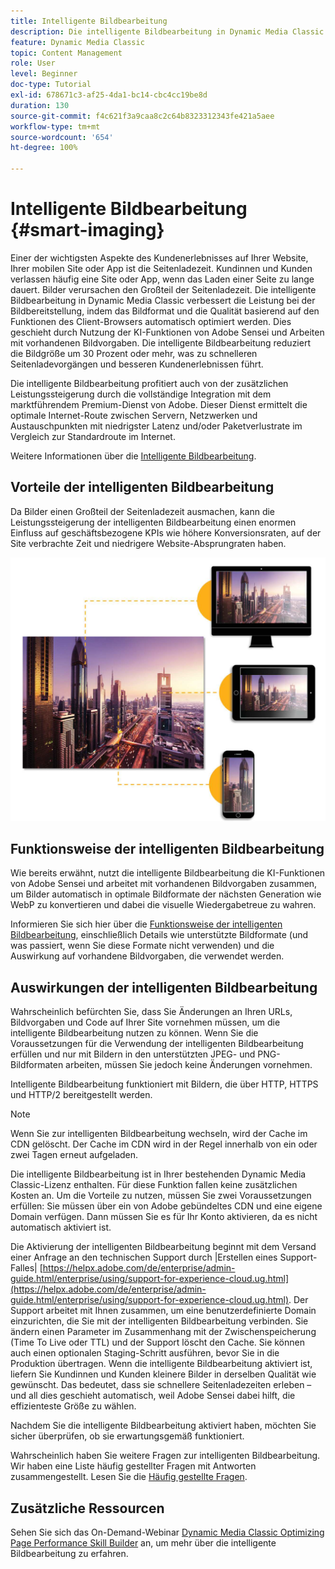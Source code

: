 ```yaml
---
title: Intelligente Bildbearbeitung
description: Die intelligente Bildbearbeitung in Dynamic Media Classic verbessert die Leistung bei der Bildbereitstellung, indem das Bildformat und die Qualität basierend auf den Funktionen des Client-Browsers automatisch optimiert werden. Dies geschieht durch Nutzung der KI-Funktionen von Adobe Sensei und Arbeiten mit vorhandenen Bildvorgaben. Erfahren Sie mehr über die intelligente Bildbearbeitung und darüber, wie Sie damit durch schnelleres Laden von Seiten bessere Kundenerlebnisse bieten können.
feature: Dynamic Media Classic
topic: Content Management
role: User
level: Beginner
doc-type: Tutorial
exl-id: 678671c3-af25-4da1-bc14-cbc4cc19be8d
duration: 130
source-git-commit: f4c621f3a9caa8c2c64b8323312343fe421a5aee
workflow-type: tm+mt
source-wordcount: '654'
ht-degree: 100%

---
```


# Intelligente Bildbearbeitung {#smart-imaging}

Einer der wichtigsten Aspekte des Kundenerlebnisses auf Ihrer Website, Ihrer mobilen Site oder App ist die Seitenladezeit. Kundinnen und Kunden verlassen häufig eine Site oder App, wenn das Laden einer Seite zu lange dauert. Bilder verursachen den Großteil der Seitenladezeit. Die intelligente Bildbearbeitung in Dynamic Media Classic verbessert die Leistung bei der Bildbereitstellung, indem das Bildformat und die Qualität basierend auf den Funktionen des Client-Browsers automatisch optimiert werden. Dies geschieht durch Nutzung der KI-Funktionen von Adobe Sensei und Arbeiten mit vorhandenen Bildvorgaben. Die intelligente Bildbearbeitung reduziert die Bildgröße um 30 Prozent oder mehr, was zu schnelleren Seitenladevorgängen und besseren Kundenerlebnissen führt.

Die intelligente Bildbearbeitung profitiert auch von der zusätzlichen Leistungssteigerung durch die vollständige Integration mit dem marktführendem Premium-Dienst von Adobe. Dieser Dienst ermittelt die optimale Internet-Route zwischen Servern, Netzwerken und Austauschpunkten mit niedrigster Latenz und/oder Paketverlustrate im Vergleich zur Standardroute im Internet.

Weitere Informationen über die [Intelligente Bildbearbeitung](https://experienceleague.adobe.com/docs/experience-manager-65/assets/dynamic/imaging-faq.html?lang=de).

## Vorteile der intelligenten Bildbearbeitung

Da Bilder einen Großteil der Seitenladezeit ausmachen, kann die Leistungssteigerung der intelligenten Bildbearbeitung einen enormen Einfluss auf geschäftsbezogene KPIs wie höhere Konversionsraten, auf der Site verbrachte Zeit und niedrigere Website-Absprungraten haben.

![Bild](assets/smart-imaging/smart-imaging-1.png)

## Funktionsweise der intelligenten Bildbearbeitung

Wie bereits erwähnt, nutzt die intelligente Bildbearbeitung die KI-Funktionen von Adobe Sensei und arbeitet mit vorhandenen Bildvorgaben zusammen, um Bilder automatisch in optimale Bildformate der nächsten Generation wie WebP zu konvertieren und dabei die visuelle Wiedergabetreue zu wahren.

Informieren Sie sich hier über die [Funktionsweise der intelligenten Bildbearbeitung](https://experienceleague.adobe.com/docs/experience-manager-65/assets/dynamic/imaging-faq.html?lang=de#how-does-smart-imaging-work), einschließlich Details wie unterstützte Bildformate (und was passiert, wenn Sie diese Formate nicht verwenden) und die Auswirkung auf vorhandene Bildvorgaben, die verwendet werden.

## Auswirkungen der intelligenten Bildbearbeitung

Wahrscheinlich befürchten Sie, dass Sie Änderungen an Ihren URLs, Bildvorgaben und Code auf Ihrer Site vornehmen müssen, um die intelligente Bildbearbeitung nutzen zu können. Wenn Sie die Voraussetzungen für die Verwendung der intelligenten Bildbearbeitung erfüllen und nur mit Bildern in den unterstützten JPEG- und PNG-Bildformaten arbeiten, müssen Sie jedoch keine Änderungen vornehmen.

Intelligente Bildbearbeitung funktioniert mit Bildern, die über HTTP, HTTPS und HTTP/2 bereitgestellt werden.

>[!NOTE]
>
>Wenn Sie zur intelligenten Bildbearbeitung wechseln, wird der Cache im CDN gelöscht. Der Cache im CDN wird in der Regel innerhalb von ein oder zwei Tagen erneut aufgeladen.

Die intelligente Bildbearbeitung ist in Ihrer bestehenden Dynamic Media Classic-Lizenz enthalten. Für diese Funktion fallen keine zusätzlichen Kosten an. Um die Vorteile zu nutzen, müssen Sie zwei Voraussetzungen erfüllen: Sie müssen über ein von Adobe gebündeltes CDN und eine eigene Domain verfügen. Dann müssen Sie es für Ihr Konto aktivieren, da es nicht automatisch aktiviert ist.

Die Aktivierung der intelligenten Bildbearbeitung beginnt mit dem Versand einer Anfrage an den technischen Support durch |Erstellen eines Support-Falles| [https://helpx.adobe.com/de/enterprise/admin-guide.html/enterprise/using/support-for-experience-cloud.ug.html](https://helpx.adobe.com/de/enterprise/admin-guide.html/enterprise/using/support-for-experience-cloud.ug.html). Der Support arbeitet mit Ihnen zusammen, um eine benutzerdefinierte Domain einzurichten, die Sie mit der intelligenten Bildbearbeitung verbinden. Sie ändern einen Parameter im Zusammenhang mit der Zwischenspeicherung (Time To Live oder TTL) und der Support löscht den Cache. Sie können auch einen optionalen Staging-Schritt ausführen, bevor Sie in die Produktion übertragen. Wenn die intelligente Bildbearbeitung aktiviert ist, liefern Sie Kundinnen und Kunden kleinere Bilder in derselben Qualität wie gewünscht. Das bedeutet, dass sie schnellere Seitenladezeiten erleben – und all dies geschieht automatisch, weil Adobe Sensei dabei hilft, die effizienteste Größe zu wählen.

Nachdem Sie die intelligente Bildbearbeitung aktiviert haben, möchten Sie sicher überprüfen, ob sie erwartungsgemäß funktioniert.

Wahrscheinlich haben Sie weitere Fragen zur intelligenten Bildbearbeitung. Wir haben eine Liste häufig gestellter Fragen mit Antworten zusammengestellt. Lesen Sie die [Häufig gestellte Fragen](https://experienceleague.adobe.com/docs/experience-manager-65/assets/dynamic/imaging-faq.html?lang=de).

## Zusätzliche Ressourcen

Sehen Sie sich das On-Demand-Webinar [Dynamic Media Classic Optimizing Page Performance Skill Builder](https://seminars.adobeconnect.com/pzc1gw0cihpv) an, um mehr über die intelligente Bildbearbeitung zu erfahren.
